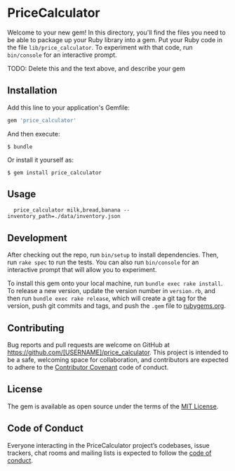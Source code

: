 # PriceCalculator

Welcome to your new gem! In this directory, you'll find the files you need to be able to package up your Ruby library into a gem. Put your Ruby code in the file `lib/price_calculator`. To experiment with that code, run `bin/console` for an interactive prompt.

TODO: Delete this and the text above, and describe your gem

## Installation

Add this line to your application's Gemfile:

```ruby
gem 'price_calculator'
```

And then execute:

    $ bundle

Or install it yourself as:

    $ gem install price_calculator

## Usage

```
  price_calculator milk,bread,banana --inventory_path=./data/inventory.json
```


## Development

After checking out the repo, run `bin/setup` to install dependencies. Then, run `rake spec` to run the tests. You can also run `bin/console` for an interactive prompt that will allow you to experiment.

To install this gem onto your local machine, run `bundle exec rake install`. To release a new version, update the version number in `version.rb`, and then run `bundle exec rake release`, which will create a git tag for the version, push git commits and tags, and push the `.gem` file to [rubygems.org](https://rubygems.org).

## Contributing

Bug reports and pull requests are welcome on GitHub at https://github.com/[USERNAME]/price_calculator. This project is intended to be a safe, welcoming space for collaboration, and contributors are expected to adhere to the [Contributor Covenant](http://contributor-covenant.org) code of conduct.

## License

The gem is available as open source under the terms of the [MIT License](https://opensource.org/licenses/MIT).

## Code of Conduct

Everyone interacting in the PriceCalculator project’s codebases, issue trackers, chat rooms and mailing lists is expected to follow the [code of conduct](https://github.com/[USERNAME]/price_calculator/blob/master/CODE_OF_CONDUCT.md).
